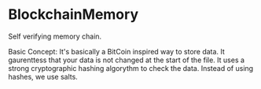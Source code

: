 # BlockchainMemory
Self verifying memory chain.

Basic Concept:
It's basically a BitCoin inspired way to store data. It gaurenttess that your data is not changed at the start of the file. It uses a strong cryptographic hashing algorythm to check the data. Instead of using hashes, we use salts. 
